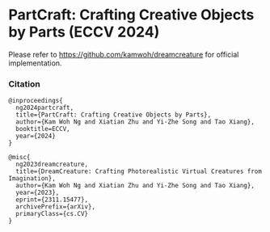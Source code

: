 # PartCraft: Crafting Creative Objects by Parts (ECCV 2024)

Please refer to https://github.com/kamwoh/dreamcreature for official implementation.

### Citation
```
@inproceedings{
  ng2024partcraft,
  title={PartCraft: Crafting Creative Objects by Parts},
  author={Kam Woh Ng and Xiatian Zhu and Yi-Zhe Song and Tao Xiang},
  booktitle=ECCV,
  year={2024}
}

@misc{
  ng2023dreamcreature,
  title={DreamCreature: Crafting Photorealistic Virtual Creatures from Imagination},
  author={Kam Woh Ng and Xiatian Zhu and Yi-Zhe Song and Tao Xiang},
  year={2023},
  eprint={2311.15477},
  archivePrefix={arXiv},
  primaryClass={cs.CV}
}
```
